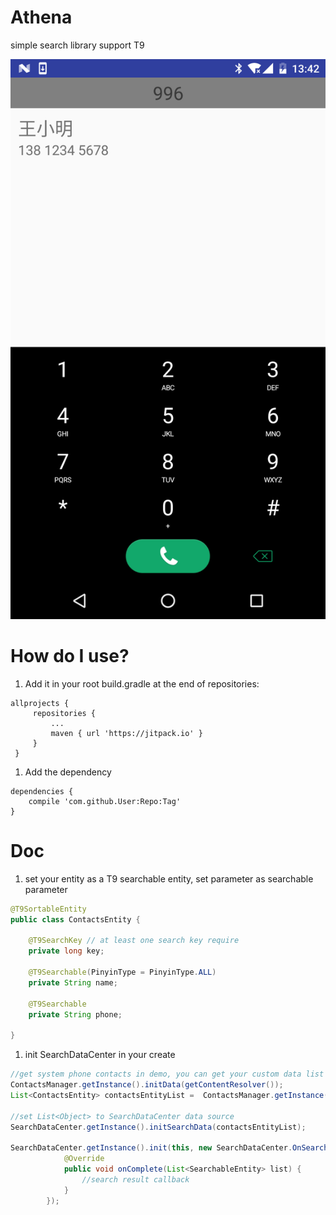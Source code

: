 # Athena

simple search library support T9

![demo](demo.png)

# How do I use?

1. Add it in your root build.gradle at the end of repositories:

```
allprojects {
     repositories {
         ...
         maven { url 'https://jitpack.io' }
     }
 }
```

1. Add the dependency

```
dependencies {
    compile 'com.github.User:Repo:Tag'
}
```

# Doc

1. set your entity as a T9 searchable entity, set parameter as searchable parameter

```java
@T9SortableEntity
public class ContactsEntity {

    @T9SearchKey // at least one search key require
    private long key;

    @T9Searchable(PinyinType = PinyinType.ALL)
    private String name;

    @T9Searchable
    private String phone;

}
```

1. init SearchDataCenter in your create

```java
//get system phone contacts in demo, you can get your custom data list here.
ContactsManager.getInstance().initData(getContentResolver());
List<ContactsEntity> contactsEntityList =  ContactsManager.getInstance().getContactsList();

//set List<Object> to SearchDataCenter data source
SearchDataCenter.getInstance().initSearchData(contactsEntityList);

SearchDataCenter.getInstance().init(this, new SearchDataCenter.OnSearchCompleteListener() {
            @Override
            public void onComplete(List<SearchableEntity> list) {
                //search result callback
            }
        });
```
